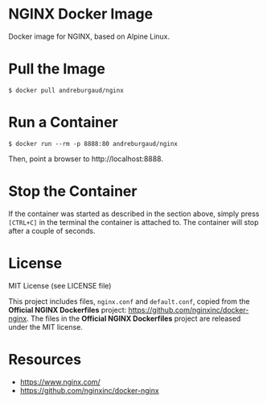 # NGINX Docker Image

Docker image for NGINX, based on Alpine Linux.

# Pull the Image

```
$ docker pull andreburgaud/nginx
```

# Run a Container

```
$ docker run --rm -p 8888:80 andreburgaud/nginx
```

Then, point a browser to http://localhost:8888.

# Stop the Container

If the container was started as described in the section above, simply press `[CTRL+C]` in the terminal the container is attached to. The container will stop after a couple of seconds.

# License

MIT License (see LICENSE file)

This project includes files, `nginx.conf` and `default.conf`, copied from the **Official NGINX Dockerfiles** project: https://github.com/nginxinc/docker-nginx. The files in the **Official NGINX Dockerfiles** project are released under the MIT license.

# Resources

* https://www.nginx.com/
* https://github.com/nginxinc/docker-nginx

